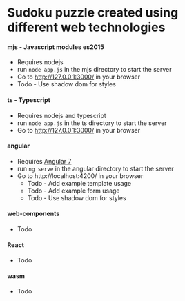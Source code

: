 # Sudoku puzzle created using different web technologies

#### mjs - Javascript modules es2015
* Requires nodejs
* run `node app.js` in the mjs directory to start the server
* Go to http://127.0.0.1:3000/ in your browser
* Todo - Use shadow dom for styles

#### ts - Typescript
* Requires nodejs and typescript
* run `node app.js` in the ts directory to start the server
* Go to http://127.0.0.1:3000/ in your browser

#### angular
* Requires [Angular 7](https://angular.io/)
* run `ng serve` in the angular directory to start the server
* Go to http://localhost:4200/ in your browser
    * Todo - Add example template usage
    * Todo - Add example form usage
    * Todo - Use shadow dom for styles

#### web-components
* Todo

#### React
* Todo

#### wasm
* Todo

